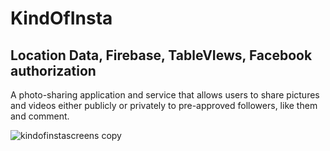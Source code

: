 # KindOfInsta

## Location Data, Firebase, TableVIews, Facebook authorization 

A photo-sharing application and service that allows users to share pictures 
and videos either publicly or privately to pre-approved followers, like them and comment.

![kindofinstascreens copy](https://user-images.githubusercontent.com/33023069/37411535-4ef0c3c0-27a3-11e8-82db-a456b01ceff3.png)

